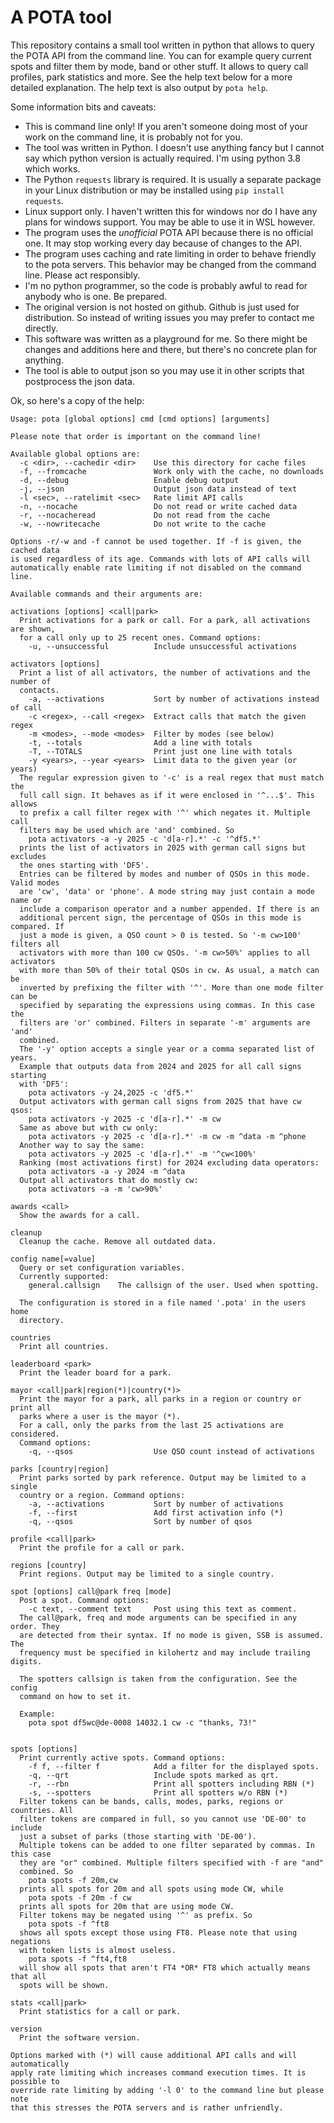 # A POTA tool

This repository contains a small tool written in python that allows to query the POTA API from the command line. You can for example query current spots and filter them by mode, band or other stuff. It allows to query call profiles, park statistics and more. See the help text below for a more detailed explanation. The help text is also output by `pota help`.

Some information bits and caveats:

* This is command line only! If you aren't someone doing most of your work on the command line, it is probably not for you.
* The tool was written in Python. I doesn't use anything fancy but I cannot say which python version is actually required. I'm using python 3.8 which works.
* The Python `requests` library is required. It is usually a separate package in your Linux distribution or may be installed using `pip install requests`.
* Linux support only. I haven't written this for windows nor do I have any plans for windows support. You may be able to use it in WSL however.
* The program uses the *unofficial* POTA API because there is no official one. It may stop working every day because of changes to the API.
* The program uses caching and rate limiting in order to behave friendly to the pota servers. This behavior may be changed from the command line. Please act responsibly.
* I'm no python programmer, so the code is probably awful to read for anybody who is one. Be prepared.
* The original version is not hosted on github. Github is just used for distribution. So instead of writing issues you may prefer to contact me directly.
* This software was written as a playground for me. So there might be changes and additions here and there, but there's no concrete plan for anything.
* The tool is able to output json so you may use it in other scripts that postprocess the json data.

Ok, so here's a copy of the help:

```
Usage: pota [global options] cmd [cmd options] [arguments]

Please note that order is important on the command line!

Available global options are:
  -c <dir>, --cachedir <dir>    Use this directory for cache files
  -f, --fromcache               Work only with the cache, no downloads
  -d, --debug                   Enable debug output
  -j, --json                    Output json data instead of text
  -l <sec>, --ratelimit <sec>   Rate limit API calls
  -n, --nocache                 Do not read or write cached data
  -r, --nocacheread             Do not read from the cache
  -w, --nowritecache            Do not write to the cache

Options -r/-w and -f cannot be used together. If -f is given, the cached data
is used regardless of its age. Commands with lots of API calls will
automatically enable rate limiting if not disabled on the command line.

Available commands and their arguments are:

activations [options] <call|park>
  Print activations for a park or call. For a park, all activations are shown,
  for a call only up to 25 recent ones. Command options:
    -u, --unsuccessful          Include unsuccessful activations

activators [options]
  Print a list of all activators, the number of activations and the number of
  contacts.
    -a, --activations           Sort by number of activations instead of call
    -c <regex>, --call <regex>  Extract calls that match the given regex
    -m <modes>, --mode <modes>  Filter by modes (see below)
    -t, --totals                Add a line with totals
    -T, --TOTALS                Print just one line with totals
    -y <years>, --year <years>  Limit data to the given year (or years)
  The regular expression given to '-c' is a real regex that must match the
  full call sign. It behaves as if it were enclosed in '^...$'. This allows
  to prefix a call filter regex with '^' which negates it. Multiple call
  filters may be used which are 'and' combined. So
    pota activators -a -y 2025 -c 'd[a-r].*' -c '^df5.*'
  prints the list of activators in 2025 with german call signs but excludes
  the ones starting with 'DF5'.
  Entries can be filtered by modes and number of QSOs in this mode. Valid modes
  are 'cw', 'data' or 'phone'. A mode string may just contain a mode name or
  include a comparison operator and a number appended. If there is an
  additional percent sign, the percentage of QSOs in this mode is compared. If
  just a mode is given, a QSO count > 0 is tested. So '-m cw>100' filters all
  activators with more than 100 cw QSOs. '-m cw>50%' applies to all activators
  with more than 50% of their total QSOs in cw. As usual, a match can be
  inverted by prefixing the filter with '^'. More than one mode filter can be
  specified by separating the expressions using commas. In this case the
  filters are 'or' combined. Filters in separate '-m' arguments are 'and'
  combined.
  The '-y' option accepts a single year or a comma separated list of years.
  Example that outputs data from 2024 and 2025 for all call signs starting
  with 'DF5':
    pota activators -y 24,2025 -c 'df5.*'
  Output activators with german call signs from 2025 that have cw qsos:
    pota activators -y 2025 -c 'd[a-r].*' -m cw
  Same as above but with cw only:
    pota activators -y 2025 -c 'd[a-r].*' -m cw -m ^data -m ^phone
  Another way to say the same:
    pota activators -y 2025 -c 'd[a-r].*' -m '^cw<100%'
  Ranking (most activations first) for 2024 excluding data operators:
    pota activators -a -y 2024 -m ^data
  Output all activators that do mostly cw:
    pota activators -a -m 'cw>90%'

awards <call>
  Show the awards for a call.

cleanup
  Cleanup the cache. Remove all outdated data.

config name[=value]
  Query or set configuration variables.
  Currently supported:
    general.callsign    The callsign of the user. Used when spotting.

  The configuration is stored in a file named '.pota' in the users home
  directory.

countries
  Print all countries.

leaderboard <park>
  Print the leader board for a park.

mayor <call|park|region(*)|country(*)>
  Print the mayor for a park, all parks in a region or country or print all
  parks where a user is the mayor (*).
  For a call, only the parks from the last 25 activations are considered.
  Command options:
    -q, --qsos                  Use QSO count instead of activations

parks [country|region]
  Print parks sorted by park reference. Output may be limited to a single
  country or a region. Command options:
    -a, --activations           Sort by number of activations
    -f, --first                 Add first activation info (*)
    -q, --qsos                  Sort by number of qsos

profile <call|park>
  Print the profile for a call or park.

regions [country]
  Print regions. Output may be limited to a single country.

spot [options] call@park freq [mode]
  Post a spot. Command options:
    -c text, --comment text     Post using this text as comment.
  The call@park, freq and mode arguments can be specified in any order. They
  are detected from their syntax. If no mode is given, SSB is assumed. The
  frequency must be specified in kilohertz and may include trailing digits.

  The spotters callsign is taken from the configuration. See the config
  command on how to set it.

  Example:
    pota spot df5wc@de-0008 14032.1 cw -c "thanks, 73!"


spots [options]
  Print currently active spots. Command options:
    -f f, --filter f            Add a filter for the displayed spots.
    -q, --qrt                   Include spots marked as qrt.
    -r, --rbn                   Print all spotters including RBN (*)
    -s, --spotters              Print all spotters w/o RBN (*)
  Filter tokens can be bands, calls, modes, parks, regions or countries. All
  filter tokens are compared in full, so you cannot use 'DE-00' to include
  just a subset of parks (those starting with 'DE-00').
  Multiple tokens can be added to one filter separated by commas. In this case
  they are "or" combined. Multiple filters specified with -f are "and"
  combined. So
    pota spots -f 20m,cw
  prints all spots for 20m and all spots using mode CW, while
    pota spots -f 20m -f cw
  prints all spots for 20m that are using mode CW.
  Filter tokens may be negated using '^' as prefix. So
    pota spots -f ^ft8
  shows all spots except those using FT8. Please note that using negations
  with token lists is almost useless.
    pota spots -f ^ft4,ft8
  will show all spots that aren't FT4 *OR* FT8 which actually means that all
  spots will be shown.

stats <call|park>
  Print statistics for a call or park.

version
  Print the software version.

Options marked with (*) will cause additional API calls and will automatically
apply rate limiting which increases command execution times. It is possible to
override rate limiting by adding '-l 0' to the command line but please note
that this stresses the POTA servers and is rather unfriendly.
```
